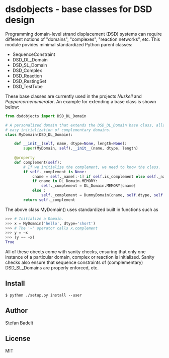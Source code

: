 # dsdobjects - base classes for DSD design

Programming domain-level strand displacement (DSD) systems can require
different notions of "domains", "complexes", "reaction networks", etc. This
module povides minimal standardized Python parent classes:

  - SequenceConstraint
  - DSD_DL_Domain
  - DSD_SL_Domain
  - DSD_Complex
  - DSD_Reaction
  - DSD_RestingSet
  - DSD_TestTube

These base classes are currently used in the projects *Nuskell* and
*Peppercornenumerator*. An example for extending a base class is shown below:

```py
from dsdobjects import DSD_DL_Domain

# A personalized domain that extends the DSD_DL_Domain base class, allowing for 
# easy initialization of complementary domains.
class MyDomain(DSD_DL_Domain):

    def __init__(self, name, dtype=None, length=None):
        super(MyDomain, self).__init__(name, dtype, length)
 
    @property
    def complement(self):
        # If we initialize the complement, we need to know the class.
        if self._complement is None:
            cname = self._name[:-1] if self.is_complement else self._name + '*'
            if cname in DL_Domain.MEMORY:
                self._complement = DL_Domain.MEMORY[cname]
            else :
                self._complement = DummyDomain(cname, self.dtype, self.length)
        return self._complement

```

The above class MyDomain() uses standardized built in functions such as 

```py
>>> # Initialize a Domain.
>>> x = MyDomain('hello', dtype='short')
>>> # The '~' operator calls x.complement
>>> y = ~x
>>> (y == ~x)
True

```

All of these obects come with sanity checks, ensuring that only one instance
of a particular domain, complex or reaction is initialized. Sanity checks also 
ensure that sequence constraints of (complementary) DSD_SL_Domains are 
properly enforced, etc.

## Install

```
$ python ./setup.py install --user
```

## Author
Stefan Badelt

## License
MIT
